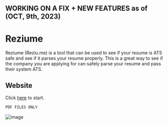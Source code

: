 ## WORKING ON A FIX + NEW FEATURES as of (OCT, 9th, 2023)

# Reziume

Reziume (Reziu.me) is a tool that can be used to see if your resume is ATS safe and see if it parses your resume properly. This is a great way to see if the company you are applying for can safely parse your resume and pass their system ATS.

## Website

Click [here](https://reziu.me/) to start.

```bash
PDF FILES ONLY
```

![image](https://user-images.githubusercontent.com/40723562/118439841-bb704e00-b6b4-11eb-96f1-9370e0648d63.png)
